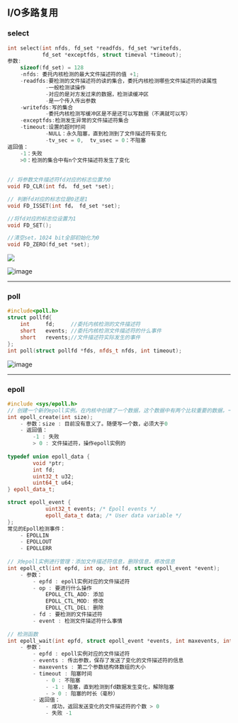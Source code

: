 ## I/O多路复用

### select

```c++
int select(int nfds, fd_set *readfds, fd_set *writefds, 
           fd_set *exceptfds, struct timeval *timeout);
参数:
	sizeof(fd_set) = 128
	-nfds: 委托内核检测的最大文件描述符的值 +1;
	-readfds:要检测的文件描述符的读的集合，委托内核检测哪些文件描述符的读属性
        	-一般检测读操作
        	-对应的是对方发过来的数据，检测读缓冲区
        	-是一个传入传出参数
	-writefds:写的集合
        	-委托内核检测写缓冲区是不是还可以写数据（不满就可以写）
	-exceptfds:检测发生异常的文件描述符集合
	-timeout:设置的超时时间
        	-NULL：永久阻塞，直到检测到了文件描述符有变化
        	-tv_sec = 0,  tv_usec = 0：不阻塞    
返回值：
    -1：失败
    >0：检测的集合中有n个文件描述符发生了变化
        
        
// 将参数文件描述符fd对应的标志位置为0
void FD_CLR(int fd， fd_set *set);

// 判断fd对应的标志位是0还是1
void FD_ISSET(int fd， fd_set *set);

//将fd对应的标志位设置为1
void FD_SET();

//清空set，1024 bit全部初始化为0
void FD_ZERO(fd_set *set);
```

![](https://user-images.githubusercontent.com/59153788/179463289-4c9d2972-dcef-4970-91e6-683dd76b531e.png)

![image](https://user-images.githubusercontent.com/59153788/179697590-4ae1c406-28cb-44de-a466-a456813d2b8b.png)





****

### poll

```c++
#include<poll.h>
struct pollfd{
    int		fd;		//委托内核检测的文件描述符
    short	events;	//委托内核检测文件描述符的什么事件
    short	revents;//文件描述符实际发生的事件
};
int poll(struct pollfd *fds, nfds_t nfds, int timeout);
```

![image](https://user-images.githubusercontent.com/59153788/179697737-64f9f96d-1f8b-4623-904d-eef24e1c404e.png)



****

### epoll

```c++
#include <sys/epoll.h> 
// 创建一个新的epoll实例。在内核中创建了一个数据，这个数据中有两个比较重要的数据，一个是需要检 测的文件描述符的信息（红黑树），还有一个是就绪列表，存放检测到数据发送改变的文件描述符信息（双向 链表）。 
int epoll_create(int size); 
	- 参数：size : 目前没有意义了。随便写一个数，必须大于0 
    - 返回值： 
        -1 : 失败 
        > 0 : 文件描述符，操作epoll实例的
            
typedef union epoll_data { 
        void *ptr; 
        int fd; 
        uint32_t u32; 
        uint64_t u64; 
} epoll_data_t;

struct epoll_event { 
            uint32_t events; /* Epoll events */ 
            epoll_data_t data; /* User data variable */ 
};
常见的Epoll检测事件： 
    - EPOLLIN 
    - EPOLLOUT 
    - EPOLLERR 
    
// 对epoll实例进行管理：添加文件描述符信息，删除信息，修改信息 
int epoll_ctl(int epfd, int op, int fd, struct epoll_event *event); 
	- 参数： 
        - epfd : epoll实例对应的文件描述符 
        - op : 要进行什么操作 
            EPOLL_CTL_ADD: 添加 
            EPOLL_CTL_MOD: 修改 
            EPOLL_CTL_DEL: 删除 
        - fd : 要检测的文件描述符 
        - event : 检测文件描述符什么事情 
            
// 检测函数             
int epoll_wait(int epfd, struct epoll_event *events, int maxevents, int timeout); 
	- 参数：
        - epfd : epoll实例对应的文件描述符 
		- events : 传出参数，保存了发送了变化的文件描述符的信息 
        - maxevents : 第二个参数结构体数组的大小 
        - timeout : 阻塞时间 
            - 0 : 不阻塞 
            - -1 : 阻塞，直到检测到fd数据发生变化，解除阻塞 
            - > 0 : 阻塞的时长（毫秒） 
        - 返回值： 
            - 成功，返回发送变化的文件描述符的个数 > 0 
            - 失败 -1
```

